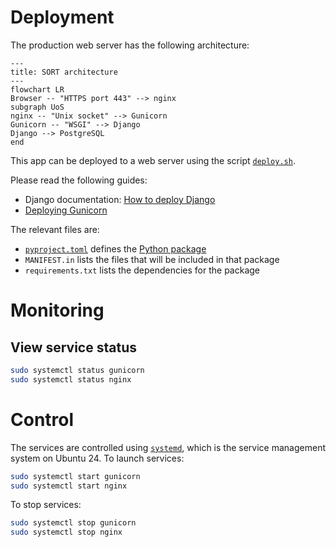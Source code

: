 # Deployment

The production web server has the following architecture:

```mermaid
---
title: SORT architecture
---
flowchart LR
Browser -- "HTTPS port 443" --> nginx
subgraph UoS
nginx -- "Unix socket" --> Gunicorn
Gunicorn -- "WSGI" --> Django
Django --> PostgreSQL
end
```



This app can be deployed to a web server using the script [`deploy.sh`](deploy.sh).

Please read the following guides:

* Django documentation: [How to deploy Django](https://docs.djangoproject.com/en/5.1/howto/deployment/)
* [Deploying Gunicorn](https://docs.gunicorn.org/en/latest/deploy.html)

The relevant files are:

* [`pyproject.toml`](pyproject.toml) defines the [Python package](https://packaging.python.org/en/latest/)
* `MANIFEST.in` lists the files that will be included in that package
* `requirements.txt` lists the dependencies for the package

# Monitoring

## View service status

```bash
sudo systemctl status gunicorn
sudo systemctl status nginx
```

# Control

The services are controlled using [`systemd`](https://systemd.io/), which is the service management system on Ubuntu 24. To launch services:

```bash
sudo systemctl start gunicorn
sudo systemctl start nginx
```

To stop services:

```bash
sudo systemctl stop gunicorn
sudo systemctl stop nginx
```


